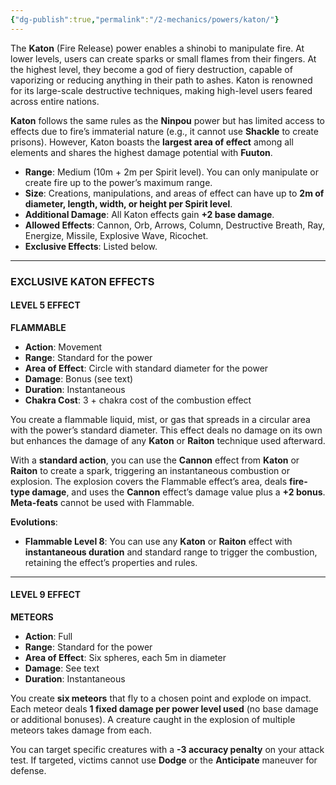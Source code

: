 ```yaml
---
{"dg-publish":true,"permalink":"/2-mechanics/powers/katon/"}
---
```


The **Katon** (Fire Release) power enables a shinobi to manipulate fire. At lower levels, users can create sparks or small flames from their fingers. At the highest level, they become a god of fiery destruction, capable of vaporizing or reducing anything in their path to ashes. Katon is renowned for its large-scale destructive techniques, making high-level users feared across entire nations.

**Katon** follows the same rules as the **Ninpou** power but has limited access to effects due to fire’s immaterial nature (e.g., it cannot use **Shackle** to create prisons). However, Katon boasts the **largest area of effect** among all elements and shares the highest damage potential with **Fuuton**.

- **Range**: Medium (10m + 2m per Spirit level). You can only manipulate or create fire up to the power’s maximum range.
- **Size**: Creations, manipulations, and areas of effect can have up to **2m of diameter, length, width, or height per Spirit level**.
- **Additional Damage**: All Katon effects gain **+2 base damage**.
- **Allowed Effects**: Cannon, Orb, Arrows, Column, Destructive Breath, Ray, Energize, Missile, Explosive Wave, Ricochet.
- **Exclusive Effects**: Listed below.

---

### EXCLUSIVE KATON EFFECTS

#### LEVEL 5 EFFECT

**FLAMMABLE**

- **Action**: Movement
- **Range**: Standard for the power
- **Area of Effect**: Circle with standard diameter for the power
- **Damage**: Bonus (see text)
- **Duration**: Instantaneous
- **Chakra Cost**: 3 + chakra cost of the combustion effect

You create a flammable liquid, mist, or gas that spreads in a circular area with the power’s standard diameter. This effect deals no damage on its own but enhances the damage of any **Katon** or **Raiton** technique used afterward.

With a **standard action**, you can use the **Cannon** effect from **Katon** or **Raiton** to create a spark, triggering an instantaneous combustion or explosion. The explosion covers the Flammable effect’s area, deals **fire-type damage**, and uses the **Cannon** effect’s damage value plus a **+2 bonus**. **Meta-feats** cannot be used with Flammable.

**Evolutions**:

- **Flammable Level 8**: You can use any **Katon** or **Raiton** effect with **instantaneous duration** and standard range to trigger the combustion, retaining the effect’s properties and rules.

---

#### LEVEL 9 EFFECT

**METEORS**

- **Action**: Full
- **Range**: Standard for the power
- **Area of Effect**: Six spheres, each 5m in diameter
- **Damage**: See text
- **Duration**: Instantaneous

You create **six meteors** that fly to a chosen point and explode on impact. Each meteor deals **1 fixed damage per power level used** (no base damage or additional bonuses). A creature caught in the explosion of multiple meteors takes damage from each.

You can target specific creatures with a **-3 accuracy penalty** on your attack test. If targeted, victims cannot use **Dodge** or the **Anticipate** maneuver for defense.